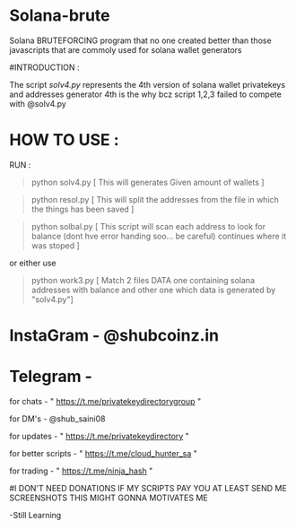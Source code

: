 # Solana-brute
Solana BRUTEFORCING program that no one created better than those javascripts that are commoly used for solana wallet generators

#INTRODUCTION :

The script *solv4.py* represents the 4th version of solana wallet privatekeys and addresses generator 
4th is the why bcz script  1,2,3  failed to compete with @solv4.py

# HOW TO USE :

RUN :
> python solv4.py
[ This will generates Given amount of wallets ]

> python resol.py
[ This will split the addresses from the file in which
 the things has been saved ]

> python solbal.py
[ This script will scan each address to look for balance
(dont hve error handing soo... be careful) continues where it was stoped ]

 or either use 
 
> python work3.py
[ Match 2 files DATA one containing solana addresses with balance and other one which data is generated by "solv4.py"]


# InstaGram - @shubcoinz.in

# Telegram -
for chats - " https://t.me/privatekeydirectorygroup "

for DM's - @shub_saini08

for updates - " https://t.me/privatekeydirectory "

for better scripts - " https://t.me/cloud_hunter_sa "

for trading - " https://t.me/ninja_hash "

#I DON'T NEED DONATIONS IF MY SCRIPTS PAY YOU AT LEAST SEND ME SCREENSHOTS THIS MIGHT GONNA MOTIVATES ME

-Still Learning
